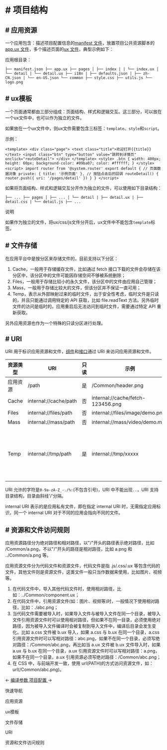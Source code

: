 <!-- 源地址: https://iot.mi.com/vela/quickapp/zh/guide/framework/project-structure.html -->

# # 项目结构

## # 应用资源

一个应用包含：描述项目配置信息的[manifest 文件](</vela/quickapp/zh/guide/framework/manifest.html>)，放置项目公共资源脚本的[app.ux 文件](</vela/quickapp/zh/guide/framework/ux.html>)，多个描述页面的[ux 文件](</vela/quickapp/zh/guide/framework/ux.html>)，典型示例如下：

应用根目录：

``` ├── manifest.json ├── app.ux ├── pages │ ├── index | | └── index.ux │ └── detail | └── detail.ux ├── i18n | ├── defaults.json | ├── zh-CN.json | └── en-US.json └── common ├── style.css ├── utils.js └── logo.png ```

## # ux模板

一个页面通常都由三部分组成：页面结构、样式和逻辑交互。这三部分，可以放在一个ux文件中，也可以作为独立的文件。

如果放在一个ux文件中，则ux文件需要包含三标签：`template`、`style`和`script`。

示例：

``` <template> <div class="page"> <text class="title">欢迎打开{{title}}</text> <input class="btn" type="button" value="跳转到详情页" onclick="routeDetail"> </div> </template> <style> .btn { width: 400px; height: 60px; background-color: #09ba07; color: #ffffff; } </style> <script> import router from '@system.router' export default { // 页面数据对象 private: { title: '示例页面' }, // 按钮点击后的回调 routeDetail() { router.push({ uri: '/pages/detail' }) } } </script> ```

如果将页面结构、样式和逻辑交互分开作为独立的文件，可以使用如下目录结构：

``` ├── ... ├── pages │ ├── ... │ └── detail | ├── detail.ux | ├── detail.css | └── detail.js ├── ... ```

说明

如果作为独立的文件，将ux/css/js文件分开后，ux文件中不能包含`template`标签。

## # 文件存储

在应用平台中是按分区来存储文件的，目前支持以下分区：

  1. Cache，一般用于存储缓存文件，比如通过 fetch 接口下载的文件会存储在该分区中，该分区中的文件可能因存储空间不够被系统删除；
  2. Files，一般用于存储比较小的永久文件，该分区中的文件由应用自己管理；
  3. Mass，一般用于存储比较大的文件，但该分区并不保证一直可用；
  4. Temp，表示从外部映射过来的临时文件，出于安全性考虑，临时文件是只读的，并且只能通过调用特定的 API 获取，比如 file.readText 方法。另外临时文件的访问是临时的，应用重启后无法访问到临时文件，需要通过特定 API 重新获取。

另外应用资源也作为一个特殊的只读分区进行处理。

## # URI

URI 用于标识应用资源和文件，[组件](</vela/quickapp/zh/components/>)和[接口](</vela/quickapp/zh/features/>)通过 URI 来访问应用资源和文件。

资源类型 | URI | 只读 | 示例 | 说明  
---|---|---|---|---  
应用资源 | /path | 是 | /Common/header.png | -  
Cache | internal://cache/path | 否 | internal://cache/fetch-123456.png | -  
Files | internal://files/path | 否 | internal://files/image/demo.png | -  
Mass | internal://mass/path | 否 | internal://mass/video/demo.mp4 | -  
Temp | internal://tmp/path | 是 | internal://tmp/xxxxx | 由系统动态生成  
  
URI 允许的字符是`0-9a-zA-Z_-./%:`(不包含引号)，URI 中不能出现`..`，URI 支持目录结构，目录由斜线'/'分隔。

internal URI 表示的是应用私有文件，即在指定 internal URI 时，无需指定应用标识，同一个 internal URI 对于不同的应用会指向不同的文件。

## # 资源和文件访问规则

应用资源路径分为绝对路径和相对路径，以"/"开头的路径表示绝对路径，比如 /Common/a.png，不以"/"开头的路径是相对路径，比如 a.png 和 ../Common/a.png 等。

应用资源文件分为代码文件和资源文件，代码文件是指 .js/.css/.ux 等包含代码的文件，其他文件则是资源文件，这类文件一般只当作数据来使用，比如图片、视频等。

  1. 在代码文件中，导入其他代码文件时，使用相对路径，比如：../Common/component.ux；
  2. 在代码文件中，引用资源文件(如：图片、视频等)时，一般情况下使用相对路径，比如：./abc.png；
  3. 当代码文件需要被导入时，如果导入文件与被导入文件在同一个目录，被导入文件引用资源文件时可以使用相对路径，但如果不在同一目录，必须使用绝对路径，因为被导入文件编译时会被复制到导入文件中，编译后目录会发生变化。比如 a.css 文件被 b.ux 导入，如果 a.css 与 b.ux 在同一个目录，a.css 引用资源文件时可以写相对路径：abc.png，如果不在同一个目录，必须写绝对路径：/Common/abc.png，再比如当 a.ux 文件被 b.ux 文件导入时，如果 a.ux 与 b.ux 在同一个目录，a.ux 引用资源文件时可以写相对路径：a.png，如果不在同一个目录，a.ux 引用资源必须写绝对路径：/Common/abc.png；
  4. 在 CSS 中，与前端开发一致，使用 url(PATH)的方式访问资源文件，如：url(/Common/abc.png)。

← [ 编译参数 ](</vela/quickapp/zh/guide/start/toolkit-params.html>) [ 项目配置 ](</vela/quickapp/zh/guide/framework/manifest.html>) → 

快速导航

应用资源

ux模板

文件存储

URI

资源和文件访问规则
